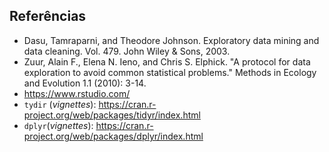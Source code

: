 ## Referências

* Dasu, Tamraparni, and Theodore Johnson. Exploratory data mining and data cleaning. Vol. 479. John Wiley & Sons, 2003.
* Zuur, Alain F., Elena N. Ieno, and Chris S. Elphick. "A protocol for data exploration to avoid common statistical problems." Methods in Ecology and Evolution 1.1 (2010): 3-14.
* https://www.rstudio.com/
* `tydir` (*vignettes*): https://cran.r-project.org/web/packages/tidyr/index.html
* `dplyr`(*vignettes*): https://cran.r-project.org/web/packages/dplyr/index.html
